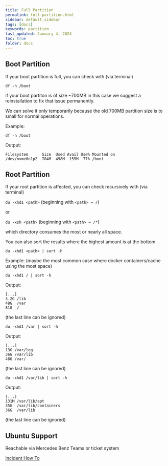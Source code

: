 ```yaml
---
title: Full Partition
permalink: full-partition.html
sidebar: default_sidebar
tags: [docs]
keywords: partition
last_updated: January 4, 2024
toc: true
folder: docs
---
```


## Boot Partition

If your boot partition is full, you can check with (via terminal)

`df -h /boot`

if your boot partiton is of size ~700MB in this case we suggest a reinstallation to fix that issue permanently.

We can solve it only temporarily because the old 700MB partition size is to small for normal operations.

Example:

`df -h /boot`

Output:

    Filesystem      Size  Used Avail Use% Mounted on
    /dev/nvme0n1p2  704M  498M  155M  77% /boot

## Root Partition

If your root partition is affected, you can check recursively with (via terminal)

`du -xhd1 <path>` (beginning with `<path> = /`)

or

`du -xsh <path>` (beginning with `<path> = /*`)

which directory consumes the most or nearly all space.

You can also sort the results where the highest amount is at the bottom

`du -xhd1 <path> | sort -h`

Example: (maybe the most common case where docker containers/cache using the most space)

`du -xhd1 / | sort -h`

Output:

    [...]
    3.2G /lib
    48G  /var
    81G  /

(the last line can be ignored)

`du -xhd1 /var | sort -h`

Output:

    [...]
    13G /var/log
    36G /var/lib
    48G /var/

(the last line can be ignored)

`du -xhd1 /var/lib | sort -h`

Output:

    [...]
    131M /var/lib/apt
    35G  /var/lib/containers
    36G  /var/lib

(the last line can be ignored)

## Ubuntu Support

Reachable via Mercedes Benz Teams or ticket system

[Incident How To](https://pages.git.i.mercedes-benz.com/ubunturd/ubuntudoc/incident.html)

